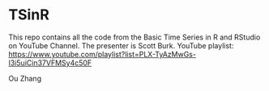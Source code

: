 # TSinR
This repo contains all the code from the Basic Time Series in R and RStudio on YouTube Channel.
The presenter is Scott Burk.
YouTube playlist: https://www.youtube.com/playlist?list=PLX-TyAzMwGs-I3i5uiCin37VFMSy4c50F

Ou Zhang 
